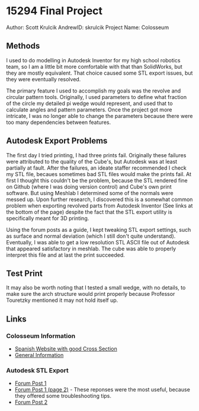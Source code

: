 
# 15294 Final Project

Author: Scott Krulcik
AndrewID: skrulcik
Project Name: Colosseum


## Methods

I used to do modelling in Autodesk Inventor for my high school robotics team, so I am a little bit more comfortable with that than SolidWorks, but they are mostly equivalent. That choice caused some STL export issues, but they were eventually resolved.

The primary feature I used to accomplish my goals was the revolve and circular pattern tools. Originally, I used parameters to define what fraction of the circle my detailed pi wedge would represent, and used that to calculate angles and pattern parameters. Once the project got more intricate, I was no longer able to change the parameters because there were too many dependencies between features.


## Autodesk Export Problems

The first day I tried printing, I had three prints fail. Originally these failures were attributed to the quality of the Cube's, but Autodesk was at least partially at fault. After the failures, an ideate staffer recommended I check my STL file, becaues sometimes bad STL files would make the prints fail. At first I thought this couldn't be the problem, because the STL rendered fine on Github (where I was doing version control) and Cube's own print software. But using Meshlab I determined some of the normals were messed up. Upon further research, I discovered this is a somewhat common problem when exporting revolved parts from Autodesk Inventor (See links at the bottom of the page) despite the fact that the STL export utility is specifically meant for 3D printing.

Using the forum posts as a guide, I kept tweaking STL export settings, such as surface and normal deviation (which I still don't quite understand). Eventually, I was able to get a low resolution STL ASCII file out of Autodesk that appeared satisfactory in meshlab. The cube was able to properly interpret this file and at last the print succeeded.


## Test Print

It may also be worth noting that I tested a small wedge, with no details, to make sure the arch structure would print properly because Professor Touretzky mentioned it may not hold itself up.


## Links

### Colosseum Information

  - [Spanish Website with good Cross Section](http://www.the-colosseum.net/images/sezione.jpg)
  - [General Information](https://en.wikipedia.org/wiki/Colosseum)

### Autodesk STL Export

  - [Forum Post 1](https://forums.autodesk.com/t5/inventor-general-discussion/stl-output-bad-high-resolution/td-p/1818994)
  - [Forum Post 1 (page 2)](https://forums.autodesk.com/t5/inventor-general-discussion/inventor-generating-bad-stl-mesh/m-p/4824733#M497942) - These reponses were the most useful, because they offered some troubleshooting tips.
  - [Forum Post 2](https://forums.autodesk.com/t5/inventor-general-discussion/inventor-generating-bad-stl-mesh/td-p/4819845)





